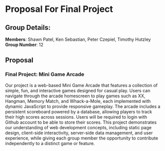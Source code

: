 # Proposal For Final Project

## Group Details:

 **Members**: Shawn Patel, Ken Sebastian, Peter Czepiel, Timothy Hutzley <br>
 **Group Number**: 12

## Proposal

### Final Project: Mini Game Arcade

Our project is a web-based Mini Game Arcade that features a collection of simple, fun, and interactive games designed for casual play. 
Users can navigate through the arcade homescreen to play games such as XX, Hangman, Memory Match, and Whack-a-Mole, each implemented with dynamic JavaScript to provide responsive gameplay. 
The arcade includes a persistent scoreboard powered by a database, allowing players to track their high scores across sessions.
Users will be required to login with Github account to be able to store their scores.
This project demonstrates our understanding of web development concepts, including static page design, client-side interactivity, server-side data management, and user experience, 
while giving each group member the opportunity to contribute independently to a distinct game or feature.

